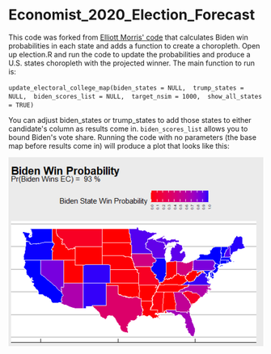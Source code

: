# Economist_2020_Election_Forecast
This code was forked from [Elliott Morris' code](https://gist.github.com/elliottmorris/c70fd4d32049c9986a45e2dfc07fb4f0) that calculates Biden win probabilities in each state and adds a function to create a choropleth. Open up election.R and run the code to update the probabilities and produce a U.S. states choropleth with the projected winner. The main function to run is:

`update_electoral_college_map(biden_states = NULL, 
trump_states = NULL, 
biden_scores_list = NULL, 
target_nsim = 1000, 
show_all_states = TRUE)`

You can adjust biden_states or trump_states to add those states to either candidate's column as results come in. `biden_scores_list` allows you to bound Biden's vote share. Running the code with no parameters (the base map before results come in) will produce a plot that looks like this:

![Base Map as of Morning of Nov. 3, 2020](https://github.com/Akesari12/Economist_2020_Election_Forecast/blob/main/images/base%20map.png)
